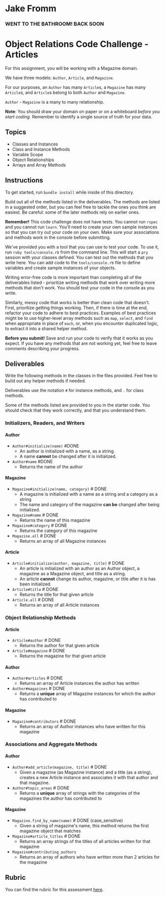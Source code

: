 # Jake Fromm




### WENT TO THE BATHROOM! BACK SOON ###













# Object Relations Code Challenge - Articles

For this assignment, you will be working with a Magazine domain.

We have three models: `Author`, `Article`, and `Magazine`.

For our purposes, an `Author` has many `Article`s, a `Magazine` has many `Article`s, and `Article`s belong to both `Author` and `Magazine`.

`Author` - `Magazine` is a many to many relationship.

**Note**: You should draw your domain on paper or on a whiteboard _before you start coding_. Remember to identify a single source of truth for your data.

## Topics

- Classes and Instances
- Class and Instance Methods
- Variable Scope
- Object Relationships
- Arrays and Array Methods

## Instructions

To get started, run `bundle install` while inside of this directory.

Build out all of the methods listed in the deliverables. The methods are listed in a suggested order, but you can feel free to tackle the ones you think are easiest. Be careful: some of the later methods rely on earlier ones.

**Remember!** This code challenge does not have tests. You cannot run `rspec` and you cannot run `learn`. You'll need to create your own sample instances so that you can try out your code on your own. Make sure your associations and methods work in the console before submitting.

We've provided you with a tool that you can use to test your code. To use it, run `ruby tools/console.rb` from the command line. This will start a `pry` session with your classes defined. You can test out the methods that you write here. You can add code to the `tools/console.rb` file to define variables and create sample instances of your objects.

Writing error-free code is more important than completing all of the deliverables listed - prioritize writing methods that work over writing more methods that don't work. You should test your code in the console as you write.

Similarly, messy code that works is better than clean code that doesn't. First, prioritize getting things working. Then, if there is time at the end, refactor your code to adhere to best practices. Examples of best practices might be to use higher-level array methods such as `map`, `select`, and `find` when appropriate in place of `each`, or, when you encounter duplicated logic, to extract it into a shared helper method.

**Before you submit!** Save and run your code to verify that it works as you expect. If you have any methods that are not working yet, feel free to leave comments describing your progress.

## Deliverables

Write the following methods in the classes in the files provided. Feel free to build out any helper methods if needed.

Deliverables use the notation `#` for instance methods, and `.` for class methods.

Some of the methods listed are provided to you in the starter code. You should check that they work correctly, and that you understand them.

### Initializers, Readers, and Writers

#### Author

- `Author#initialize(name)` #DONE
  - An author is initialized with a name, as a string.
  - A name **cannot** be changed after it is initialized.
- `Author#name` #DONE
  - Returns the name of the author

#### Magazine

- `Magazine#initialize(name, category)` # DONE
  - A magazine is initialized with a name as a string and a category as a string
  - The name and category of the magazine **can be** changed after being initialized.
- `Magazine#name` # DONE
  - Returns the name of this magazine
- `Magazine#category` # DONE
  - Returns the category of this magazine
- `Magazine.all` # DONE
  - Returns an array of all Magazine instances

#### Article

- `Article#initialize(author, magazine, title)` # DONE
  - An article is initialized with an author as an Author object, a magazine as a Magazine object, and title as a string.
  - An article **cannot** change its author, magazine, or title after it is has been initialized.
- `Article#title` # DONE
  - Returns the title for that given article
- `Article.all` # DONE
  - Returns an array of all Article instances

### Object Relationship Methods

#### Article

- `Article#author` # DONE
  - Returns the author for that given article
- `Article#magazine` # DONE
  - Returns the magazine for that given article

#### Author

- `Author#articles` # DONE
  - Returns an array of Article instances the author has written
- `Author#magazines` # DONE
  - Returns a **unique** array of Magazine instances for which the author has contributed to

#### Magazine

- `Magazine#contributors` # DONE
  - Returns an array of Author instances who have written for this magazine

### Associations and Aggregate Methods

#### Author

- `Author#add_article(magazine, title)` # DONE
  - Given a magazine (as Magazine instance) and a title (as a string), creates a new Article instance and associates it with that author and that magazine.
- `Author#topic_areas` # DONE
  - Returns a **unique** array of strings with the categories of the magazines the author has contributed to

#### Magazine

- `Magazine.find_by_name(name)` # DONE (case_sensitive)
  - Given a string of magazine's name, this method returns the first magazine object that matches
- `Magazine#article_titles` # DONE
  - Returns an array strings of the titles of all articles written for that magazine
- `Magazine#contributing_authors`
  - Returns an array of authors who have written more than 2 articles for the magazine

## Rubric

You can find the rubric for this assessment [here](https://github.com/learn-co-curriculum/se-rubrics/blob/master/module-1.md).
